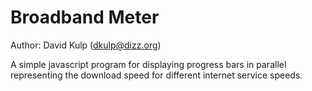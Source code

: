 # Broadband Meter

Author: David Kulp (dkulp@dizz.org)

A simple javascript program for displaying progress bars in parallel representing the download speed for different 
internet service speeds.
